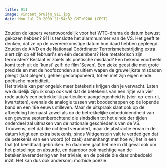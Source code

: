```yaml
---
title: 911
image: vincent_bruijn_911.jpg
date: Mon Jul 20 2009 21:54:32 GMT+0200 (CEST)
---
```


Zouden de kapers verantwoordelijk voor het WTC-drama de datum bewust gekozen hebben? 911 is tenslotte het alarmnummer van de VS. Het geeft te denken, dat ze op de overeenkomstige datum hun daad hebben gepleegd. Zouden de AIVD en de Nationaal Coördinator Terrorismebestrijding extra alert zijn op elf februari's en één decembers? Hoe metaforisch zijn terroristen? Bestaat er zoiets als poëtische misdaad? Een bekend voorbeeld komt toch uit de 'kunst' zelf: de film <a href="http://en.wikipedia.org/wiki/Seven_(film)" target="_blank">'Seven'</a>. Een zieke geest die met grote precizie en met de hoofdzonden als ultiem wapen de gruwelijkste misdaden pleegt (laat plegen), geheel gecomponeerd, tot en met zijn eigen einde: poëtische morbiditeit.<br />
Het triviale kan per ongeluk meer betekenis krijgen dan je verwacht. Laten we duidelijk zijn: ik snap ook wel dat de betekenis van een rijtje van vier rode auto's een betrekkelijk particuliere aangelegenheid is (vier-op-een-rij, kwartetten), evenals de analogie tussen wat boodschappen op de lopende band en een 16e eeuws stilleven. Maar de uitspraak slaat ook op de afbeelding hiernaast zowel als op de betrekkelijke onbeduidendheid van een gewone septemberochtend die sindsdien tot het einde der tijden onderdeel zal uitmaken van de nationale geschiedenis van de VS. Trouwens, niet dat die ochtend verandert, maar de abstractie ervan in de datum krijgt een extra betekenis; sinds Wittgenstein valt te verdedigen dat de betekenis van een woord (of zaak) samenhangt met hoe wij het in een taal (of beeldtaal) gebruiken. En daarmee gaat het me in dit geval ook om het plotselinge en absurde, en daardoor ook machtige van de betekenisverandering van het triviale, en de poëzie die daar onbedoeld inzit. Het kan dus ook andersom: morbide poëzie.
